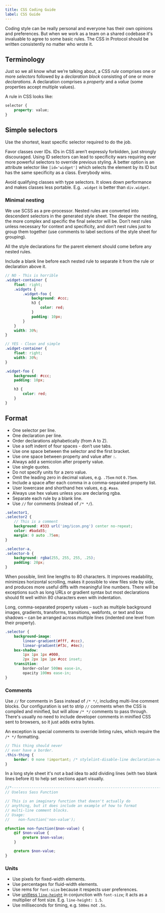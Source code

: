 ```yaml
---
title: CSS Coding Guide
label: CSS Guide
---
```


Coding style can be really personal and everyone has their own opinions
and preferences. But when we work as a team on a shared codebase it's
invaluable to agree to some basic rules. The CSS in Protocol should be
written consistently no matter who wrote it.

## Terminology

Just so we all know what we’re talking about, a CSS *rule* comprises one
or more *selectors* followed by a *declaration block* consisting of one
or more *declarations*. A declaration comprises a *property* and a *value*
(some properties accept multiple values).

A rule in CSS looks like:

```scss
selector {
    property: value;
}
```

## Simple selectors

Use the shortest, least specific selector required to do the job.

Favor classes over IDs. IDs in CSS aren’t expressly forbidden, just
strongly discouraged. Using ID selectors can lead to specificity wars
requiring ever more powerful selectors to override previous styling. A
better option is an attribute selector like `[id='widget']` which selects
the element by its ID but has the same specificity as a class. Everybody
wins.

Avoid qualifying classes with type selectors. It slows down performance
and makes classes less portable. E.g. `.widget` is better than `div.widget`.

### Minimal nesting

We use SCSS as a pre-processor. Nested rules are converted into descendent
selectors in the generated style sheet. The deeper the nesting, the more
complex and specific the final selector will be. Don’t nest rules unless
necessary for context and specificity, and don’t nest rules just to group
them together (use comments to label sections of the style sheet for grouping).

All the style declarations for the parent element should come before any
nested rules.

Include a blank line before each nested rule to separate it from the
rule or declaration above it.

```scss
// NO - This is horrible
.widget-container {
    float: right;
    .widgets {
        .widget-foo {
            background: #ccc;
            h3 {
                color: red;
            }
            padding: 10px;
        }
    }
    width: 30%;
}

// YES - Clean and simple
.widget-container {
    float: right;
    width: 30%;
}

.widget-foo {
    background: #ccc;
    padding: 10px;

    h3 {
        color: red;
    }
}
```

## Format

* One selector per line.
* One declaration per line.
* Order declarations alphabetically (from A to Z).
* Use a soft indent of four spaces - don’t use tabs.
* Use one space between the selector and the first bracket.
* Use one space between property and value after `:`.
* Always add a semicolon after property value.
* Use single quotes.
* Do not specify units for a zero value.
* Omit the leading zero in decimal values, e.g. `.75em` not `0.75em`.
* Include a space after each comma in a comma-separated property list.
* User lowercase and shorthand hex values, e.g. `#aaa`.
* Always use hex values unless you are declaring rgba.
* Separate each rule by a blank line.
* Use `//` for comments (instead of `/* */`).


```scss
.selector1,
.selector2 {
    // This is a comment
    background: #333 url('img/icon.png') center no-repeat;
    color: #bada55;
    margin: 0 auto .75em;
}

.selector-a,
.selector-b {
    background: rgba(255, 255, 255, .25);
    padding: 20px;
}
```

When possible, limit line lengths to 80 characters. It improves readability,
minimizes horizontal scrolling, makes it possible to view files side by side,
and produces more useful diffs with meaningful line numbers. There will be
exceptions such as long URLs or gradient syntax but most declarations should
fit well within 80 characters even with indentation.

Long, comma-separated property values – such as multiple background images,
gradients, transforms, transitions, webfonts, or text and box shadows – can
be arranged across multiple lines (indented one level from their property).

```scss
.selector {
    background-image:
        linear-gradient(#fff, #ccc),
        linear-gradient(#f3c, #4ec);
    box-shadow:
        1px 1px 1px #000,
        2px 2px 1px 1px #ccc inset;
    transition:
        border-color 500ms ease-in,
        opacity 100ms ease-in;
}
```

### Comments

Use `//` for comments in Sass instead of `/* */`, including multi-line comment blocks.
Our configuration is set to strip `//` comments when the CSS is compiled and minified,
but will allow `/* */` comments to pass through. There's usually no need to include
developer comments in minified CSS sent to browsers, so it just adds extra bytes.

An exception is special comments to override linting rules, which require the
`/* */` formatting.

```scss
// This thing should never
// ever have a border.
.this-thing {
    border: 0 none !important; /* stylelint-disable-line declaration-no-important */
}
```

In a long style sheet it's not a bad idea to add dividing lines (with two blank
lines before it) to help set sections apart visually.

```scss
//*----------------------------------------------------------------------------*/
// Useless Sass Function

// This is an imaginary function that doesn't actually do
// anything, but it does include an example of how to format
// multi-line comment blocks.
// Usage:
//    non-function('non-value');

@function non-function($non-value) {
    @if $non-value {
        @return $non-value;
    }

    @return $non-value;
}
```

### Units

* Use pixels for fixed-width elements.
* Use percentages for fluid-width elements.
* Use rems for `font-size` because it respects user preferences.
* Use [unitless `line-height`](http://meyerweb.com/eric/thoughts/2006/02/08/unitless-line-heights/)
  in conjunction with `font-size`; it acts as a multiplier of font size. E.g. `line-height: 1.5`.
* Use milliseconds for timing, e.g. `500ms` not `.5s`.
